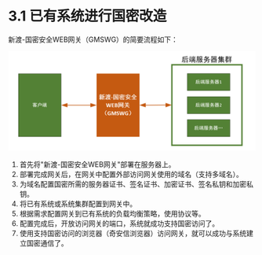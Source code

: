 # 3.1 已有系统进行国密改造

新渡-国密安全WEB网关（GMSWG）的简要流程如下：

![image-20220615150444723](../image/image-20220615150444723.png ':size=75%')

1. 首先将"新渡-国密安全WEB网关"部署在服务器上。
2. 部署完成网关后，在网关中配置外部访问网关使用的域名（支持多域名）。
3. 为域名配置国密所需的服务器证书、签名证书、加密证书、签名私钥和加密私钥。
4. 将已有系统或系统集群配置到网关中。
5. 根据需求配置网关到已有系统的负载均衡策略，使用协议等。
6. 配置完成后，开放访问网关的端口，系统就成功支持国密访问了。
7. 使用支持国密访问的浏览器（奇安信浏览器）访问网关，就可以成功与系统建立国密通信了。
